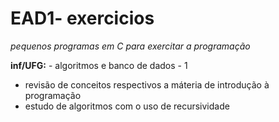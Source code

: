 # EAD1- exercicios
 *pequenos programas em C para exercitar a programação*

**inf/UFG:** - algoritmos e banco de dados - 1
* revisão de conceitos respectivos a máteria de introdução à programação
* estudo de algoritmos com o uso de recursividade
